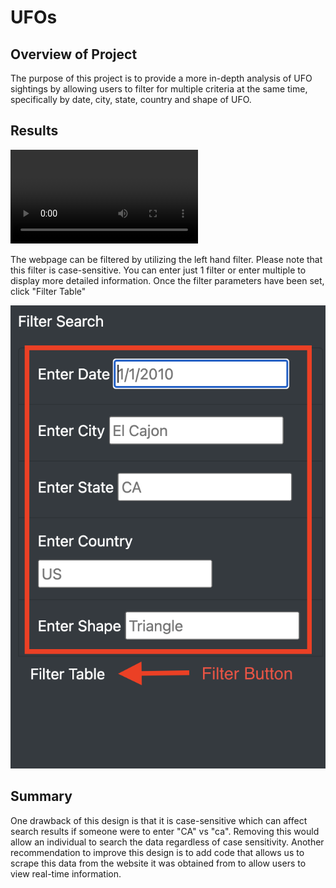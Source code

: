 # UFOs

## Overview of Project
The purpose of this project is to provide a more in-depth analysis of UFO sightings by allowing users to filter for multiple criteria at the same time, specifically by date, city, state, country and shape of UFO.


## Results
![Result.mov](Result.mov)


The webpage can be filtered by utilizing the left hand filter. Please note that this filter is case-sensitive. You can enter just 1 filter or enter multiple to display more detailed information. Once the filter parameters have been set, click "Filter Table"

![filter.png](filter.png)


## Summary
One drawback of this design is that it is case-sensitive which can affect search results if someone were to enter "CA" vs "ca". Removing this would allow an individual to search the data regardless of case sensitivity. Another recommendation to improve this design is to add code that allows us to scrape this data from the website it was obtained from to allow users to view real-time information. 